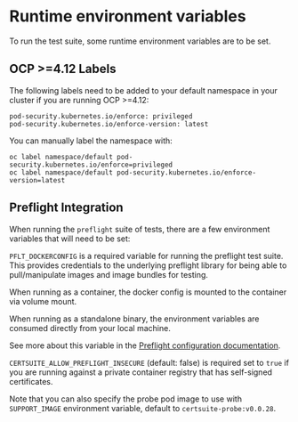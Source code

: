 <!-- markdownlint-disable line-length no-bare-urls -->
# Runtime environment variables

To run the test suite, some runtime environment variables are to be set.

## OCP >=4.12 Labels

The following labels need to be added to your default namespace in your cluster
if you are running OCP >=4.12:

```shell
pod-security.kubernetes.io/enforce: privileged
pod-security.kubernetes.io/enforce-version: latest
```

You can manually label the namespace with:

```shell
oc label namespace/default pod-security.kubernetes.io/enforce=privileged
oc label namespace/default pod-security.kubernetes.io/enforce-version=latest
```

## Preflight Integration

When running the `preflight` suite of tests, there are a few environment variables that
will need to be set:

`PFLT_DOCKERCONFIG` is a required variable for running the preflight test suite. This
provides credentials to the underlying preflight library for being able to pull/manipulate
images and image bundles for testing.

When running as a container, the docker config is mounted to the container via volume mount.

When running as a standalone binary, the environment variables are consumed directly from your local machine.

See more about this variable in the [Preflight configuration documentation](https://github.com/redhat-openshift-ecosystem/openshift-preflight/blob/main/docs/CONFIG.md).

`CERTSUITE_ALLOW_PREFLIGHT_INSECURE` (default: false) is required set to `true` if you are running
against a private container registry that has self-signed certificates.

Note that you can also specify the probe pod image to use with `SUPPORT_IMAGE`
environment variable, default to `certsuite-probe:v0.0.28`.

